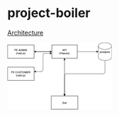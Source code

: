 # project-boiler

[Architecture](https://drive.google.com/file/d/1yDm9GAtY2LiiXuDFfBAveuALbyxbhxbK/view?usp=sharing)


![GitHub Logo](docs/images/project-boiler-architecture.png)